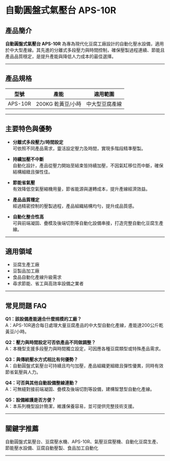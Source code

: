 # 自動圓盤式氣壓台 APS-10R

## 產品簡介

**自動圓盤式氣壓台 APS-10R** 為專為現代化豆腐工廠設計的自動化壓水設備，適用於中大型產線。其先進的分離式多段壓力與時間控制，確保壓製過程連續、節能且產品品質穩定，是提升產能與降低人力成本的最佳選擇。

---

## 產品規格

| 型號      | 產能                   | 適用範圍         |
| --------- | ---------------------- | ---------------- |
| APS-10R   | 200KG 乾黃豆/小時      | 中大型豆腐產線   |

---

## 主要特色與優勢

- **分離式多段壓力/時間設定**  
  可依照不同產品需求，靈活設定壓力及時間，實現多階段精準壓製。

- **持續加壓不中斷**  
  自動化設計，產品從壓力開始至結束皆持續加壓，不因氣缸移位而中斷，確保結構細緻且彈性佳。

- **節能省氣壓**  
  有效降低空氣壓縮機用量，節省能源與運轉成本，提升產線經濟效益。

- **產品品質穩定**  
  經過精密控制的壓製過程，產品組織結構均勻，提升成品質感。

- **自動化整合性高**  
  可與前端凝固、疊模及後端切割等自動化設備串接，打造完整自動化豆腐生產線。

---

## 適用領域

- 豆腐生產工廠
- 豆製品加工廠
- 食品自動化產線升級需求
- 尋求節能、省工與高效率設備之業者

---

## 常見問題 FAQ

**Q1：該設備產能適合什麼規模的工廠？**  
A：APS-10R適合每日處理大量豆腐產品的中大型自動化產線，產能達200公斤乾黃豆/小時。

**Q2：壓力與時間設定可否依產品不同做調整？**  
A：本機型支援多段壓力與時間獨立設定，可因應各種豆腐類型或特殊產品需求。

**Q3：與傳統壓水方式相比有何優勢？**  
A：自動圓盤式氣壓台可持續且均勻加壓，產品組織更細緻且彈性優異，同時有效節省氣壓與人力。

**Q4：可否與其他自動設備整線連動？**  
A：可無縫對接前端凝固、疊模及後端切割等設備，建構智慧型自動化產線。

**Q5：設備維護是否方便？**  
A：本系列機型設計簡潔，維護保養容易，並可提供完整技術支援。

---

## 關鍵字推薦

自動圓盤式氣壓台、豆腐壓水機、APS-10R、氣壓豆腐壓機、自動化豆腐生產、節能壓水設備、豆腐自動壓製、食品加工自動化

---